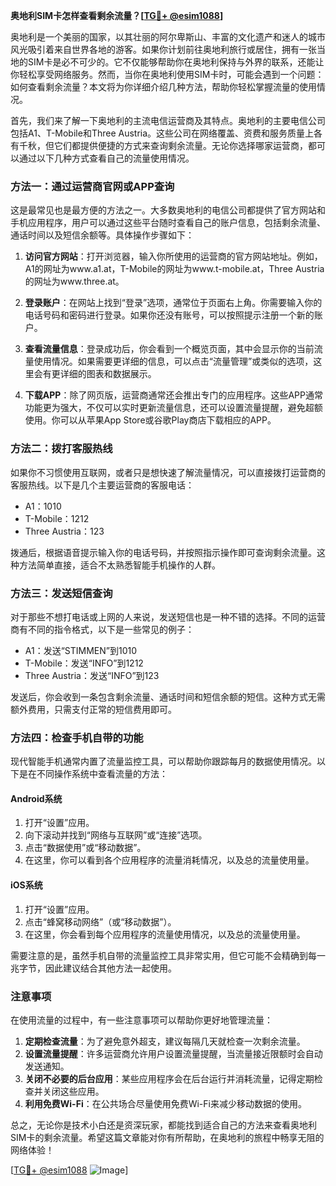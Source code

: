 **奥地利SIM卡怎样查看剩余流量？[[TG💪+ @esim1088](https://t.me/s/esim1088)]**

奥地利是一个美丽的国家，以其壮丽的阿尔卑斯山、丰富的文化遗产和迷人的城市风光吸引着来自世界各地的游客。如果你计划前往奥地利旅行或居住，拥有一张当地的SIM卡是必不可少的。它不仅能够帮助你在奥地利保持与外界的联系，还能让你轻松享受网络服务。然而，当你在奥地利使用SIM卡时，可能会遇到一个问题：如何查看剩余流量？本文将为你详细介绍几种方法，帮助你轻松掌握流量的使用情况。

首先，我们来了解一下奥地利的主流电信运营商及其特点。奥地利的主要电信公司包括A1、T-Mobile和Three Austria。这些公司在网络覆盖、资费和服务质量上各有千秋，但它们都提供便捷的方式来查询剩余流量。无论你选择哪家运营商，都可以通过以下几种方式查看自己的流量使用情况。

### 方法一：通过运营商官网或APP查询

这是最常见也是最方便的方法之一。大多数奥地利的电信公司都提供了官方网站和手机应用程序，用户可以通过这些平台随时查看自己的账户信息，包括剩余流量、通话时间以及短信余额等。具体操作步骤如下：

1. **访问官方网站**：打开浏览器，输入你所使用的运营商的官方网站地址。例如，A1的网址为www.a1.at，T-Mobile的网址为www.t-mobile.at，Three Austria的网址为www.three.at。
   
2. **登录账户**：在网站上找到“登录”选项，通常位于页面右上角。你需要输入你的电话号码和密码进行登录。如果你还没有账号，可以按照提示注册一个新的账户。

3. **查看流量信息**：登录成功后，你会看到一个概览页面，其中会显示你的当前流量使用情况。如果需要更详细的信息，可以点击“流量管理”或类似的选项，这里会有更详细的图表和数据展示。

4. **下载APP**：除了网页版，运营商通常还会推出专门的应用程序。这些APP通常功能更为强大，不仅可以实时更新流量信息，还可以设置流量提醒，避免超额使用。你可以从苹果App Store或谷歌Play商店下载相应的APP。

### 方法二：拨打客服热线

如果你不习惯使用互联网，或者只是想快速了解流量情况，可以直接拨打运营商的客服热线。以下是几个主要运营商的客服电话：

- A1：1010
- T-Mobile：1212
- Three Austria：123

拨通后，根据语音提示输入你的电话号码，并按照指示操作即可查询剩余流量。这种方法简单直接，适合不太熟悉智能手机操作的人群。

### 方法三：发送短信查询

对于那些不想打电话或上网的人来说，发送短信也是一种不错的选择。不同的运营商有不同的指令格式，以下是一些常见的例子：

- A1：发送“STIMMEN”到1010
- T-Mobile：发送“INFO”到1212
- Three Austria：发送“INFO”到123

发送后，你会收到一条包含剩余流量、通话时间和短信余额的短信。这种方式无需额外费用，只需支付正常的短信费用即可。

### 方法四：检查手机自带的功能

现代智能手机通常内置了流量监控工具，可以帮助你跟踪每月的数据使用情况。以下是在不同操作系统中查看流量的方法：

#### Android系统

1. 打开“设置”应用。
2. 向下滚动并找到“网络与互联网”或“连接”选项。
3. 点击“数据使用”或“移动数据”。
4. 在这里，你可以看到各个应用程序的流量消耗情况，以及总的流量使用量。

#### iOS系统

1. 打开“设置”应用。
2. 点击“蜂窝移动网络”（或“移动数据”）。
3. 在这里，你会看到每个应用程序的流量使用情况，以及总的流量使用量。

需要注意的是，虽然手机自带的流量监控工具非常实用，但它可能不会精确到每一兆字节，因此建议结合其他方法一起使用。

### 注意事项

在使用流量的过程中，有一些注意事项可以帮助你更好地管理流量：

1. **定期检查流量**：为了避免意外超支，建议每隔几天就检查一次剩余流量。
2. **设置流量提醒**：许多运营商允许用户设置流量提醒，当流量接近限额时会自动发送通知。
3. **关闭不必要的后台应用**：某些应用程序会在后台运行并消耗流量，记得定期检查并关闭这些应用。
4. **利用免费Wi-Fi**：在公共场合尽量使用免费Wi-Fi来减少移动数据的使用。

总之，无论你是技术小白还是资深玩家，都能找到适合自己的方法来查看奥地利SIM卡的剩余流量。希望这篇文章能对你有所帮助，在奥地利的旅程中畅享无阻的网络体验！

[[TG💪+ @esim1088](https://t.me/s/esim1088) ![Image](https://i.postimg.cc/4NQfJmqS/Snipaste-2025-05-13-00-14-12.png)]